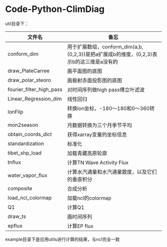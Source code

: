 # Code-Python-ClimDiag

util目录下：

| 文件名                   | 备忘                                                         |
| ------------------------ | ------------------------------------------------------------ |
| conform_dim              | 用于扩展数组，conform_dim(a,b,(0,2,3))是把a扩展成b的维度，(0,2,3)表示b的这三维是a没有的 |
| draw_PlateCarree         | 画平面图的底图                                               |
| draw_polar_steoro        | 画极射赤面投影图的底图                                       |
| fourier_filter_high_pass | 对时间序列做high pass傅立叶滤波                              |
| Linear_Regression_dim    | 线性回归                                                     |
| lonFlip                  | 转换lon坐标，-180～180和0～360转换                           |
| mon2season               | 月数据转换为三个月季节平均                                   |
| obtain_coords_dict       | 获得xarray变量的坐标信息                                     |
| standardization          | 标准化                                                       |
| tibet_shp_load           | 加载青藏高原轮廓                                             |
| tnflux                   | 计算TN Wave Activity Flux                                    |
| water_vapor_flux         | 计算水汽通量和水汽通量散度，以及它们的垂直积分               |
| composite                | 合成分析                                                     |
| load_ncl_colormap        | 加载ncl的colormap                                            |
| Q1                       | 计算Q1                                                       |
| draw_ts                  | 画时间序列                                                   |
| epflux                   | 计算EP flux                                                  |

example目录下是应用utils进行计算的结果，与ncl完全一致

